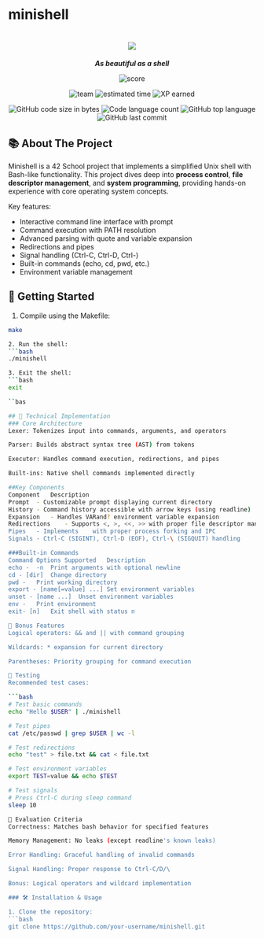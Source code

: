 # minishell

<h1 align="center">
	<img src="https://github.com/lkilpela/42-project-badges/blob/main/badges/minishellm.png" />
</h1>

<p align="center">
	<b><i>As beautiful as a shell</i></b><br>
</p>

<p align="center">
    <img alt="score" src="https://img.shields.io/badge/score-100%2F100-brightgreen" />
<p align="center">
    <img alt="team" src="https://img.shields.io/badge/team-2%20members-yellow" />
    <img alt="estimated time" src="https://img.shields.io/badge/time%20spent-300%20hours-blue" />
    <img alt="XP earned" src="https://img.shields.io/badge/XP%20earned-2016-orange" />
<p align="center">
	<img alt="GitHub code size in bytes" src="https://img.shields.io/github/languages/code-size/your-username/minishell?color=lightblue" />
	<img alt="Code language count" src="https://img.shields.io/github/languages/count/your-username/minishell?color=yellow" />
	<img alt="GitHub top language" src="https://img.shields.io/github/languages/top/your-username/minishell?color=blue" />
	<img alt="GitHub last commit" src="https://img.shields.io/github/last-commit/your-username/minishell?color=green" />
</p>

## 📚 About The Project

Minishell is a 42 School project that implements a simplified Unix shell with Bash-like functionality. This project dives deep into **process control**, **file descriptor management**, and **system programming**, providing hands-on experience with core operating system concepts.

Key features:
- Interactive command line interface with prompt
- Command execution with PATH resolution
- Advanced parsing with quote and variable expansion
- Redirections and pipes
- Signal handling (Ctrl-C, Ctrl-D, Ctrl-\)
- Built-in commands (echo, cd, pwd, etc.)
- Environment variable management

## 🏁 Getting Started

1. Compile using the Makefile:
```bash
make

2. Run the shell:
```bash
./minishell

3. Exit the shell:
```bash
exit

``bas

## 🧠 Technical Implementation
### Core Architecture
Lexer: Tokenizes input into commands, arguments, and operators

Parser: Builds abstract syntax tree (AST) from tokens

Executor: Handles command execution, redirections, and pipes

Built-ins: Native shell commands implemented directly

##Key Components
Component	Description
Prompt	- Customizable prompt displaying current directory
History	- Command history accessible with arrow keys (using readline)
Expansion	- Handles VARand? environment variable expansion
Redirections	- Supports <, >, <<, >> with proper file descriptor management
Pipes	- Implements	with proper process forking and IPC
Signals	- Ctrl-C (SIGINT), Ctrl-D (EOF), Ctrl-\ (SIGQUIT) handling

###Built-in Commands
Command	Options Supported	Description
echo -	-n	Print arguments with optional newline
cd - [dir]	Change directory
pwd	-	Print working directory
export - [name[=value] ...]	Set environment variables
unset - [name ...]	Unset environment variables
env	-	Print environment
exit- [n]	Exit shell with status n

🚀 Bonus Features
Logical operators: && and || with command grouping

Wildcards: * expansion for current directory

Parentheses: Priority grouping for command execution

🧪 Testing
Recommended test cases:

```bash
# Test basic commands
echo "Hello $USER" | ./minishell

# Test pipes
cat /etc/passwd | grep $USER | wc -l

# Test redirections
echo "test" > file.txt && cat < file.txt

# Test environment variables
export TEST=value && echo $TEST

# Test signals
# Press Ctrl-C during sleep command
sleep 10

📝 Evaluation Criteria
Correctness: Matches bash behavior for specified features

Memory Management: No leaks (except readline's known leaks)

Error Handling: Graceful handling of invalid commands

Signal Handling: Proper response to Ctrl-C/D/\

Bonus: Logical operators and wildcard implementation

### 🛠️ Installation & Usage

1. Clone the repository:
```bash
git clone https://github.com/your-username/minishell.git
